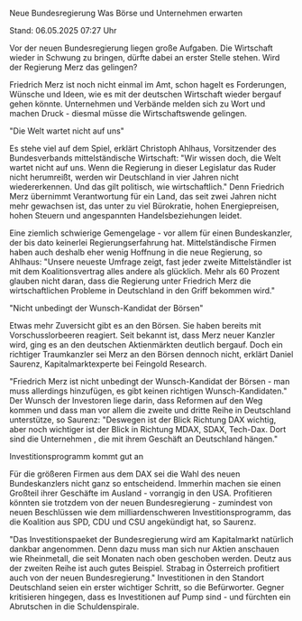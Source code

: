 
Neue Bundesregierung
Was Börse und Unternehmen erwarten 


Stand: 06.05.2025 07:27 Uhr


Vor der neuen Bundesregierung liegen große Aufgaben. Die Wirtschaft wieder in Schwung zu bringen, dürfte dabei an erster Stelle stehen. Wird der Regierung Merz das gelingen?



Friedrich Merz ist noch nicht einmal im Amt, schon hagelt es Forderungen, Wünsche und Ideen, wie es mit der deutschen Wirtschaft wieder bergauf gehen könnte. Unternehmen und Verbände melden sich zu Wort und machen Druck - diesmal müsse die Wirtschaftswende gelingen.

"Die Welt wartet nicht auf uns"


Es stehe viel auf dem Spiel, erklärt Christoph Ahlhaus, Vorsitzender des Bundesverbands mittelständische Wirtschaft: "Wir wissen doch, die Welt wartet nicht auf uns. Wenn die Regierung in dieser Legislatur das Ruder nicht herumreißt, werden wir Deutschland in vier Jahren nicht wiedererkennen. Und das gilt politisch, wie wirtschaftlich." Denn Friedrich Merz übernimmt Verantwortung für ein Land, das seit zwei Jahren nicht mehr gewachsen ist, das unter zu viel Bürokratie, hohen Energiepreisen, hohen Steuern und angespannten Handelsbeziehungen leidet.


Eine ziemlich schwierige Gemengelage - vor allem für einen Bundeskanzler, der bis dato keinerlei Regierungserfahrung hat. Mittelständische Firmen haben auch deshalb eher wenig Hoffnung in die neue Regierung, so Ahlhaus: "Unsere neueste Umfrage zeigt, fast jeder zweite Mittelständler ist mit dem Koalitionsvertrag alles andere als glücklich. Mehr als 60 Prozent glauben nicht daran, dass die Regierung unter Friedrich Merz die wirtschaftlichen Probleme in Deutschland in den Griff bekommen wird."

"Nicht unbedingt der Wunsch-Kandidat der Börsen"


Etwas mehr Zuversicht gibt es an den Börsen. Sie haben bereits mit Vorschusslorbeeren reagiert. Seit bekannt ist, dass Merz neuer Kanzler wird, ging es an den deutschen Aktienmärkten deutlich bergauf. Doch ein richtiger Traumkanzler sei Merz an den Börsen dennoch nicht, erklärt Daniel Saurenz, Kapitalmarktexperte bei Feingold Research.


"Friedrich Merz ist nicht unbedingt der Wunsch-Kandidat der Börsen - man muss allerdings hinzufügen, es gibt keinen richtigen Wunsch-Kandidaten." Der Wunsch der Investoren liege darin, dass Reformen auf den Weg kommen und dass man vor allem die zweite und dritte Reihe in Deutschland unterstütze, so Saurenz: "Deswegen ist der Blick Richtung DAX wichtig, aber noch wichtiger ist der Blick in Richtung MDAX, SDAX, Tech-Dax. Dort sind die Unternehmen , die mit ihrem Geschäft an Deutschland hängen."

Investitionsprogramm kommt gut an


Für die größeren Firmen aus dem DAX sei die Wahl des neuen Bundeskanzlers nicht ganz so entscheidend. Immerhin machen sie einen Großteil ihrer Geschäfte im Ausland - vorrangig in den USA. Profitieren könnten sie trotzdem von der neuen Bundesregierung - zumindest von neuen Beschlüssen wie dem milliardenschweren Investitionsprogramm, das die Koalition aus SPD, CDU und CSU angekündigt hat, so Saurenz.


"Das Investitionspaeket der Bundesregierung wird am Kapitalmarkt natürlich dankbar angenommen. Denn dazu muss man sich nur Aktien anschauen wie Rheinmetall, die seit Monaten nach oben geschoben werden. Deutz aus der zweiten Reihe ist auch gutes Beispiel. Strabag in Österreich profitiert auch von der neuen Bundesregierung." Investitionen in den Standort Deutschland seien ein erster wichtiger Schritt, so die Befürworter. Gegner kritisieren hingegen, dass es Investitionen auf Pump sind - und fürchten ein Abrutschen in die Schuldenspirale.

